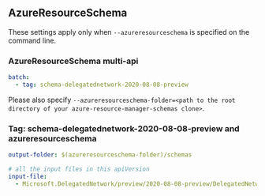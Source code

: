 ## AzureResourceSchema

These settings apply only when `--azureresourceschema` is specified on the command line.

### AzureResourceSchema multi-api

``` yaml $(azureresourceschema) && $(multiapi)
batch:
  - tag: schema-delegatednetwork-2020-08-08-preview

```

Please also specify `--azureresourceschema-folder=<path to the root directory of your azure-resource-manager-schemas clone>`.

### Tag: schema-delegatednetwork-2020-08-08-preview and azureresourceschema

``` yaml $(tag) == 'schema-delegatednetwork-2020-08-08-preview' && $(azureresourceschema)
output-folder: $(azureresourceschema-folder)/schemas

# all the input files in this apiVersion
input-file:
  - Microsoft.DelegatedNetwork/preview/2020-08-08-preview/DelegatedNetwork.json

```
